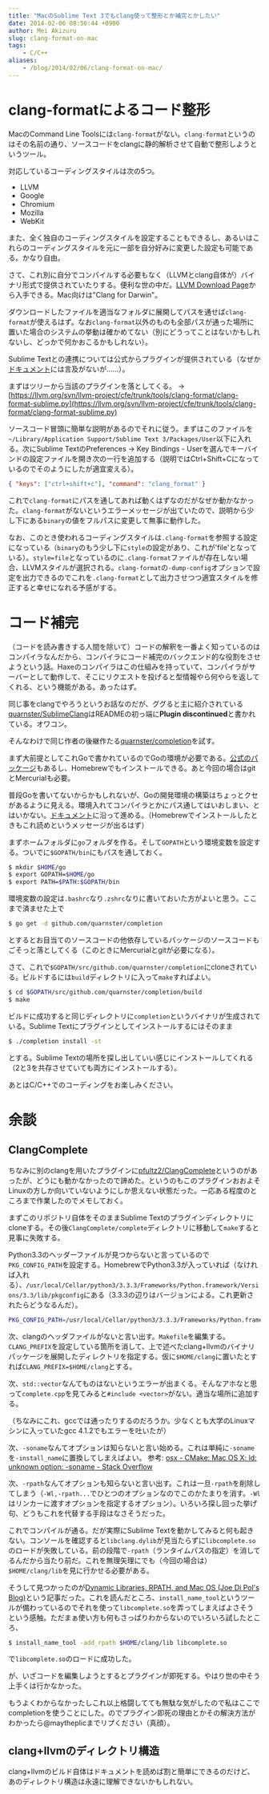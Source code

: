 ```yaml
---
title: "MacのSublime Text 3でもclang使って整形とか補完とかしたい"
date: 2014-02-06 08:56:44 +0900
author: Mei Akizuru
slug: clang-format-on-mac
tags:
    - C/C++
aliases:
    - /blog/2014/02/06/clang-format-on-mac/
---
```


# clang-formatによるコード整形

MacのCommand Line Toolsには`clang-format`がない。`clang-format`というのはその名前の通り、ソースコードをclangに静的解析させて自動で整形しようというツール。

対応しているコーディングスタイルは次の5つ。

* LLVM
* Google
* Chromium
* Mozilla
* WebKit

また、全く独自のコーディングスタイルを設定することもできるし、あるいはこれらのコーディングスタイルを元に一部を自分好みに変更した設定も可能である。かなり自由。

さて、これ別に自分でコンパイルする必要もなく（LLVMとclang自体が）バイナリ形式で提供されていたりする。便利な世の中だ。[LLVM Download Page](http://llvm.org/releases/download.html)から入手できる。Mac向けは"Clang for Darwin"。

ダウンロードしたファイルを適当なフォルダに展開してパスを通せば`clang-format`が使えるはず。なお`clang-format`以外のものも全部パスが通った場所に置いた場合のシステムの挙動は確かめてない（別にどうってことはないかもしれないし、どっかで何かおこるかもしれない）。

Sublime Textとの連携については公式からプラグインが提供されている（なぜか[ドキュメント](http://clang.llvm.org/docs/ClangFormat.html)には言及がないが……）。

まずはツリーから当該のプラグインを落としてくる。 -> [https://llvm.org/svn/llvm-project/cfe/trunk/tools/clang-format/clang-format-sublime.py](https://llvm.org/svn/llvm-project/cfe/trunk/tools/clang-format/clang-format-sublime.py)

ソースコード冒頭に簡単な説明があるのでそれに従う。まずはこのファイルを`~/Library/Application Support/Sublime Text 3/Packages/User`以下に入れる。次にSublime TextのPreferences -> Key Bindings - Userを選んでキーバインドの設定ファイルを開き次の一行を追加する（説明ではCtrl+Shift+Cになっているのでそのようにしたが適宜変える）。

```json
{ "keys": ["ctrl+shift+c"], "command": "clang_format" }
```

これで`clang-format`にパスを通してあれば動くはずなのだがなぜか動かなかった。`clang-format`がないというエラーメッセージが出ていたので、説明から少し下にある`binary`の値をフルパスに変更して無事に動作した。

なお、このとき使われるコーディングスタイルは`.clang-format`を参照する設定になっている（`binary`のもう少し下に`style`の設定があり、これが'file'となっている）。`style=file`となっているのに`.clang-format`ファイルが存在しない場合、LLVMスタイルが選択される。`clang-format`の`-dump-config`オプションで設定を出力できるのでこれを`.clang-format`として出力させつつ適宜スタイルを修正すると幸せになれる予感がする。


# コード補完

（コードを読み書きする人間を除いて）コードの解釈を一番よく知っているのはコンパイラなんだから、コンパイラにコード補完のバックエンド的な役割をさせようという話。Haxeのコンパイラはこの仕組みを持っていて、コンパイラがサーバーとして動作して、そこにリクエストを投げると型情報やら何やらを返してくれる、という機能がある。あったはず。

同じ事をclangでやろうというお話なのだが、ググると主に紹介されている[quarnster/SublimeClang](https://github.com/quarnster/SublimeClang)はREADMEの初っ端に**Plugin discontinued**と書かれている。オワコン。

そんなわけで同じ作者の後継作たる[quarnster/completion](https://github.com/quarnster/completion)を試す。

まず大前提としてこれGoで書かれているのでGoの環境が必要である。[公式のパッケージ](http://golang.org/doc/install)もあるし、Homebrewでもインストールできる。あと今回の場合はgitとMercurialも必要。

普段Goを書いてないからかもしれないが、Goの開発環境の構築はちょっとクセがあるように見える。環境入れてコンパイラとかにパス通してはいおしまい、とはいかない。[ドキュメント](http://golang.org/doc/code.html)に沿って進める。（Homebrewでインストールしたときもこれ読めというメッセージが出るはず）

まずホームフォルダに`go`フォルダを作る。そして`GOPATH`という環境変数を設定する。ついでに`$GOPATH/bin`にもパスを通しておく。

```bash
$ mkdir $HOME/go
$ export GOPATH=$HOME/go
$ export PATH=$PATH:$GOPATH/bin
```

環境変数の設定は`.bashrc`なり`.zshrc`なりに書いておいた方がよいと思う。ここまで済ませた上で

```bash
$ go get -d github.com/quarnster/completion
```

とするとお目当てのソースコードの他依存しているパッケージのソースコードもごそっと落としてくる（このときにMercurialとgitが必要になる）。

さて、これで`$GOPATH/src/github.com/quarnster/completion`にcloneされている。ビルドするには`build`ディレクトリに入って`make`すればよい。

```bash
$ cd $GOPATH/src/github.com/quarnster/completion/build
$ make
```

ビルドに成功すると同じディレクトリに`completion`というバイナリが生成されている。Sublime Textにプラグインとしてインストールするにはそのまま

```bash
$ ./completion install -st
```

とする。Sublime Textの場所を探し出していい感じにインストールしてくれる（2と3を共存させていても両方にインストールする）。

あとはC/C++でのコーディングをお楽しみください。


# 余談

## ClangComplete

ちなみに別のclangを用いたプラグインに[pfultz2/ClangComplete](https://github.com/pfultz2/ClangComplete)というのがあったが、どうにも動かなかったので諦めた。というのもこのプラグインおおよそLinuxの方しか向いていないようにしか思えない状態だった。一応ある程度のところまで作業したのでメモしておく。

まずこのリポジトリ自体をそのままSublime Textのプラグインディレクトリにcloneする。その後`ClangComplete/complete`ディレクトリに移動して`make`すると見事に失敗する。

Python3.3のヘッダーファイルが見つからないと言っているので`PKG_CONFIG_PATH`を設定する。HomebrewでPython3.3が入っていれば（なければ入れる）、`/usr/local/Cellar/python3/3.3.3/Frameworks/Python.framework/Versions/3.3/lib/pkgconfig`にある（3.3.3の辺りはバージョンによる。これ更新されたらどうなるんだ）。

```bash
PKG_CONFIG_PATH=/usr/local/Cellar/python3/3.3.3/Frameworks/Python.framework/Versions/3.3/lib/pkgconfig
```

次、clangのヘッダファイルがないと言い出す。`Makefile`を編集する。`CLANG_PREFIX`を設定している箇所を消して、上で述べたclang+llvmのバイナリパッケージを展開したディレクトリを指定する。仮に`$HOME/clang`に置いたとすれば`CLANG_PREFIX=$HOME/clang`とする。

次、`std::vector`なんてものはないというエラーが出まくる。そんなアホなと思って`complete.cpp`を見てみると`#include <vector>`がない。適当な場所に追加する。

（ちなみにこれ、gccでは通ったりするのだろうか。少なくとも大学のLinuxマシンに入っていたgcc 4.1.2でもエラーを吐いたが）

次、`-soname`なんてオプションは知らないと言い始める。これは単純に`-soname`を`-install_name`に置換してしまえばよい。 参考: [osx - CMake: Mac OS X: ld: unknown option: -soname - Stack Overflow](http://stackoverflow.com/questions/4580789/cmake-mac-os-x-ld-unknown-option-soname)

次、`-rpath`なんてオプションも知らないと言い出す。これは一旦`-rpath`を削除してしまう（`-Wl,-rpath...`でひとつのオプションなのでこのかたまりを消す。`-Wl`はリンカーに渡すオプションを指定するオプション）。いろいろ探し回った挙げ句、どうもこれを代替する手段はなさそうだった。

これでコンパイルが通る。だが実際にSublime Textを動かしてみると何も起きない。コンソールを確認すると`libclang.dylib`が見当たらずに`libcomplete.so`のロードが失敗している。前の段階で`-rpath`（ランタイムパスの指定）を消してるんだから当たり前だ。これを無理矢理にでも（今回の場合は）`$HOME/clang/lib`を見に行かせる必要がある。

そうして見つかったのが[Dynamic Libraries, RPATH, and Mac OS (Joe Di Pol's Blog)](https://blogs.oracle.com/dipol/entry/dynamic_libraries_rpath_and_mac)という記事だった。これを読んだところ、`install_name_tool`というツールが備わっているのでそれを使って`libcomplete.so`を弄ってしまえばよさそうという感触。ただまぁ使い方も何もさっぱりわからないのでいろいろ試したところ、

```bash
$ install_name_tool -add_rpath $HOME/clang/lib libcomplete.so
```

で`libcomplete.so`のロードに成功した。

が、いざコードを編集しようとするとプラグインが即死する。やはり世の中そう上手くは行かなかった。

もうよくわからなかったしこれ以上格闘してても無駄な気がしたので私はここでcompletionを使うことにした。のでプラグイン即死の理由とかその解決方法がわかったら@maytheplicまでリプください（真顔）。

## clang+llvmのディレクトリ構造

clang+llvmのビルド自体はドキュメントを読めば割と簡単にできるのだけど、あのディレクトリ構造は永遠に理解できないかもしれない。